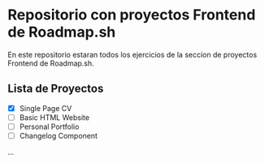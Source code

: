 # Repositorio con proyectos Frontend de Roadmap.sh

En este repositorio estaran todos los ejercicios de la seccion de proyectos Frontend de
Roadmap.sh.

## Lista de Proyectos

-   [x] Single Page CV
-   [ ] Basic HTML Website
-   [ ] Personal Portfolio
-   [ ] Changelog Component

...
